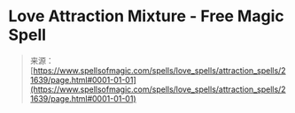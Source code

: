 <!--yml
category: 未分类
date: 2024-06-12 19:05:19
-->

# Love Attraction Mixture - Free Magic Spell

> 来源：[https://www.spellsofmagic.com/spells/love_spells/attraction_spells/21639/page.html#0001-01-01](https://www.spellsofmagic.com/spells/love_spells/attraction_spells/21639/page.html#0001-01-01)